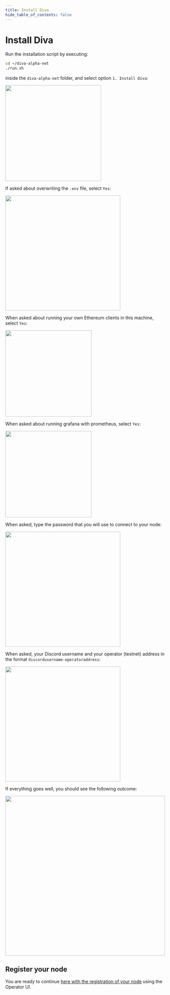 ```yaml
---
title: Install Diva
hide_table_of_contents: false
---
```


#  Install Diva

Run the installation script by executing:

```bash
cd ~/diva-alpha-net
./run.sh
```

inside the `diva-alpha-net` folder, and select option `1. Install Diva`:

<div style={{textAlign: 'center'}}>
    <img src={require("./img/menu.png").default}  width="300"/>
</div>

If asked about overwriting the `.env` file, select `Yes`:

<div style={{textAlign: 'center'}}>
    <img src={require("./img/env.png").default}  width="360"/>
</div>

When asked about running your own Ethereum clients in this machine, select `Yes`:

<div style={{textAlign: 'center'}}>
    <img src={require("./img/clients.png").default}  width="270"/>
</div>

When asked about running grafana with prometheus, select `Yes`:

<div style={{textAlign: 'center'}}>
    <img src={require("./img/grafana.png").default}  width="270"/>
</div>

When asked, type the password that you will use to connect to your node:

<div style={{textAlign: 'center'}}>
    <img src={require("./img/password.png").default}  width="360"/>
</div>

When asked, your Discord username and your operator (testnet) address in the format `discordusername-operatoraddress`:

<div style={{textAlign: 'center'}}>
    <img src={require("./img/username.png").default}  width="360"/>
</div>

If everything goes well, you should see the following outcome:

<div style={{textAlign: 'center'}}>
    <img src={require("./img/running.png").default}  width="500"/>
</div>

## Register your node

You are ready to continue [here with the registration of your node](../register) using the Operator UI.
